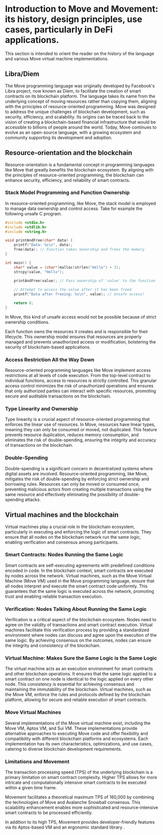 # Introduction to Move and Movement: its history, design principles, use cases, particularly in DeFi applications.
This section is intended to orient the reader on the history of the language and various Move virtual machine implementations.

## Libra/Diem
The Move programming language was originally developed by Facebook's Libra project, now known as Diem, to facilitate the creation of smart contracts on its blockchain platform. The language takes its name from the underlying concept of moving resources rather than copying them, aligning with the principles of resource-oriented programming. Move was designed to address the unique challenges of blockchain development, such as security, efficiency, and scalability. Its origins can be traced back to the vision of creating a blockchain-based financial infrastructure that would be accessible to billions of people around the world. Today, Move continues to evolve as an open-source language, with a growing ecosystem and community supporting its development and adoption.

## Resource-orientation and the blockchain

Resource-orientation is a fundamental concept in programming languages like Move that greatly benefits the blockchain ecosystem. By aligning with the principles of resource-oriented programming, the blockchain can enhance security, efficiency, and reliability of smart contracts.

### Stack Model Programming and Function Ownership

In resource-oriented programming, like Move, the stack model is employed to manage data ownership and control access. Take for example the following unsafe C program.

```c
#include <stdio.h>
#include <stdlib.h>
#include <string.h>

void printAndFree(char* data) {
    printf("Data: %s\n", data);
    free(data); // Function takes ownership and frees the memory
}

int main() {
    char* value = (char*)malloc(strlen("Hello") + 1);
    strcpy(value, "Hello");
    
    printAndFree(value); // Pass ownership of 'value' to the function

    // Attempt to access the value after it has been freed
    printf("Data after freeing: %s\n", value); // Unsafe access!

    return 0;
}
```

In Move, this kind of unsafe access would not be possible because of strict ownership conditions.

Each function owns the resources it creates and is responsible for their lifecycle. This ownership model ensures that resources are properly managed and prevents unauthorized access or modification, bolstering the security of blockchain-based applications.

### Access Restriction All the Way Down

Resource-oriented programming languages like Move implement access restrictions at all levels of code execution. From the top-level contract to individual functions, access to resources is strictly controlled. This granular access control minimizes the risk of unauthorized operations and ensures that only authorized parties can interact with specific resources, promoting secure and auditable transactions on the blockchain.

### Type Linearity and Ownership

Type linearity is a crucial aspect of resource-oriented programming that enforces the linear use of resources. In Move, resources have linear types, meaning they can only be consumed or moved, not duplicated. This feature prevents resource duplication, reduces memory consumption, and eliminates the risk of double-spending, ensuring the integrity and accuracy of transactions on the blockchain.

### Double-Spending

Double-spending is a significant concern in decentralized systems where digital assets are involved. Resource-oriented programming, like Move, mitigates the risk of double-spending by enforcing strict ownership and borrowing rules. Resources can only be moved or consumed once, preventing malicious actors from creating multiple transactions using the same resource and effectively eliminating the possibility of double-spending attacks.

## Virtual machines and the blockchain

Virtual machines play a crucial role in the blockchain ecosystem, particularly in executing and enforcing the logic of smart contracts. They ensure that all nodes on the blockchain network run the same logic, enabling verification and consensus among participants.

### Smart Contracts: Nodes Running the Same Logic

Smart contracts are self-executing agreements with predefined conditions encoded in code. In the blockchain context, smart contracts are executed by nodes across the network. Virtual machines, such as the Move Virtual Machine (Move VM) used in the Move programming language, ensure that all nodes interpret and execute the smart contract code uniformly. This guarantees that the same logic is executed across the network, promoting trust and enabling reliable transaction execution.

### Verification: Nodes Talking About Running the Same Logic

Verification is a critical aspect of the blockchain ecosystem. Nodes need to agree on the validity of transactions and smart contract execution. Virtual machines facilitate this verification process by providing a standardized environment where nodes can discuss and agree upon the execution of the same logic. By achieving consensus on the outcomes, nodes can ensure the integrity and consistency of the blockchain.

### Virtual Machine: Makes Sure the Same Logic is the Same Logic

The virtual machine acts as an execution environment for smart contracts and other blockchain operations. It ensures that the same logic applied to a smart contract on one node is identical to the logic applied on every other node. This consistency is essential for achieving consensus and maintaining the immutability of the blockchain. Virtual machines, such as the Move VM, enforce the rules and protocols defined by the blockchain platform, allowing for secure and reliable execution of smart contracts.

### Move Virtual Machines
Several implementations of the Move virtual machine exist, including the Move VM, Aptos VM, and Sui VM. These implementations provide alternative approaches to executing Move code and offer flexibility and compatibility with different blockchain platforms and ecosystems. Each implementation has its own characteristics, optimizations, and use cases, catering to diverse blockchain development requirements.

### Limitations and Movement

The transaction processing speed (TPS) of the underlying blockchain is a primary limitation on smart contract complexity. Higher TPS allows for more intricate and computationally intensive smart contracts to be executed within a given time frame.

Movement facilitates a theoretical maximum TPS of 160,000 by combining the technologies of Move and Avalanche Snowball consensus. This scalability enhancement enables more sophisticated and resource-intensive smart contracts to be processed efficiently.

In addition to its high TPS, Movement provides developer-friendly features via its Aptos-based VM and an ergonomic standard library .